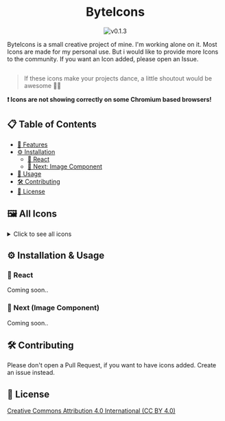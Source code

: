 <div style="display:flex; align-items:center; flex-direction:column">
    <h1>ByteIcons</h1>
    <img src='https://img.shields.io/badge/v0.1.3-6F8AB7' alt='v0.1.3'>
    <p>ByteIcons is a small creative project of mine. I'm working alone on it. Most Icons are made for my personal use. But i would like to provide more Icons to the community. If you want an Icon added, please open an Issue. </p>
</div>

> If these icons make your projects dance, a little shoutout would be awesome 🕺🏼

**❗️ Icons are not showing correctly on some Chromium based browsers!**

## 📋 Table of Contents

- [🚀 Features](#features)
- [⚙️ Installation](#installation)
  - [🔧 React](#react)
  - [🔧 Next: Image Component](#next)
- [🔧 Usage](#usage)
- [🛠️ Contributing](#contributing)
- [📜 License](#license)

## 🖼️ All Icons

<details>
    <summary>Click to see all icons</summary>


| Icon                                             | Name             |
| ------------------------------------------------ | ---------------- |
| ![11ty](/icons/11ty.svg)                         | 11ty             |
| ![aftereffects](/icons/aftereffects.svg)         | aftereffects     |
| ![alpine](/icons/alpine.svg)                     | alpine           |
| ![angular](/icons/angular.svg)                   | angular          |
| ![ansible](/icons/ansible.svg)                   | ansible          |
| ![astro](/icons/astro.svg)                       | astro            |
| ![auth0](/icons/auth0.svg)                       | auth0            |
| ![axios](/icons/axios.svg)                       | axios            |
| ![babel](/icons/babel.svg)                       | babel            |
| ![backbone](/icons/backbone.svg)                 | backbone         |
| ![bash](/icons/bash.svg)                         | bash             |
| ![bun](/icons/bun.svg)                           | bun              |
| ![cakephp](/icons/cakephp.svg)                   | cakephp          |
| ![capacitor](/icons/capacitor.svg)               | capacitor        |
| ![codeigniter](/icons/codeigniter.svg)           | codeigniter      |
| ![coffeescript](/icons/coffeescript.svg)         | coffeescript     |
| ![cordova](/icons/cordova.svg)                   | cordova          |
| ![create-react-app](/icons/create-react-app.svg) | create-react-app |
| ![css](/icons/css.svg)                           | css              |
| ![d3](/icons/d3.svg)                             | d3               |
| ![deno](/icons/deno.svg)                         | deno             |
| ![django](/icons/django.svg)                     | django           |
| ![drupal](/icons/drupal.svg)                     | drupal           |
| ![elementui](/icons/elementui.svg)               | elementui        |
| ![emberjs](/icons/emberjs.svg)                   | emberjs          |
| ![eslint](/icons/eslint.svg)                     | eslint           |
| ![fastapi](/icons/fastapi.svg)                   | fastapi          |
| ![flask](/icons/flask.svg)                       | flask            |
| ![fresh](/icons/fresh.svg)                       | fresh            |
| ![gatsby](/icons/gatsby.svg)                     | gatsby           |
| ![gin](/icons/gin.svg)                           | gin              |
| ![go-2](/icons/go-2.svg)                         | go-2             |
| ![go-echo](/icons/go-echo.svg)                   | go-echo          |
| ![go-girl](/icons/go-girl.svg)                   | go-girl          |
| ![go-king](/icons/go-king.svg)                   | go-king          |
| ![go-network](/icons/go-network.svg)             | go-network       |
| ![go](/icons/go.svg)                             | go               |
| ![graphene](/icons/graphene.svg)                 | graphene         |
| ![graphql](/icons/graphql.svg)                   | graphql          |
| ![gulp](/icons/gulp.svg)                         | gulp             |
| ![html](/icons/html.svg)                         | html             |
| ![hugo](/icons/hugo.svg)                         | hugo             |
| ![indesign](/icons/indesign.svg)                 | indesign         |
| ![ionic](/icons/ionic.svg)                       | ionic            |
| ![java-1](/icons/java-1.svg)                     | java-1           |
| ![java-2](/icons/java-2.svg)                     | java-2           |
| ![javascript](/icons/javascript.svg)             | javascript       |
| ![jest](/icons/jest.svg)                         | jest             |
| ![jquery](/icons/jquery.svg)                     | jquery           |
| ![laravel](/icons/laravel.svg)                   | laravel          |
| ![lightroom](/icons/lightroom.svg)               | lightroom        |
| ![materialui](/icons/materialui.svg)             | materialui       |
| ![meteorjs](/icons/meteorjs.svg)                 | meteorjs         |
| ![mithril](/icons/mithril.svg)                   | mithril          |
| ![nestjs](/icons/nestjs.svg)                     | nestjs           |
| ![nextjs](/icons/nextjs.svg)                     | nextjs           |
| ![nodejs](/icons/nodejs.svg)                     | nodejs           |
| ![npm](/icons/npm.svg)                           | npm              |
| ![nuxt](/icons/nuxt.svg)                         | nuxt             |
| ![photoshop](/icons/photoshop.svg)               | photoshop        |
| ![php-2](/icons/php-2.svg)                       | php-2            |
| ![php](/icons/php.svg)                           | php              |
| ![preact](/icons/preact.svg)                     | preact           |
| ![premiere](/icons/premiere.svg)                 | premiere         |
| ![prisma](/icons/prisma.svg)                     | prisma           |
| ![python](/icons/python.svg)                     | python           |
| ![qwik](/icons/qwik.svg)                         | qwik             |
| ![react](/icons/react.svg)                       | react            |
| ![reactnative](/icons/reactnative.svg)           | reactnative      |
| ![redux](/icons/redux.svg)                       | redux            |
| ![rollup](/icons/rollup.svg)                     | rollup           |
| ![socketio](/icons/socketio.svg)                 | socketio         |
| ![solidjs](/icons/solidjs.svg)                   | solidjs          |
| ![spring](/icons/spring.svg)                     | spring           |
| ![svelte](/icons/svelte.svg)                     | svelte           |
| ![swift](/icons/swift.svg)                       | swift            |
| ![symfony](/icons/symfony.svg)                   | symfony          |
| ![t3gg](/icons/t3gg.svg)                         | t3gg             |
| ![tailwindcss](/icons/tailwindcss.svg)           | tailwindcss      |
| ![trpc](/icons/trpc.svg)                         | trpc             |
| ![typescript](/icons/typescript.svg)             | typescript       |
| ![v8engine](/icons/v8engine.svg)                 | v8engine         |
| ![vite](/icons/vite.svg)                         | vite             |
| ![vitest](/icons/vitest.svg)                     | vitest           |
| ![vuejs](/icons/vuejs.svg)                       | vuejs            |
| ![webpack](/icons/webpack.svg)                   | webpack          |
| ![wordpress](/icons/wordpress.svg)               | wordpress        |
| ![xampp](/icons/xampp.svg)                       | xampp            |
| ![xd](/icons/xd.svg)                             | xd               |
| ![zend](/icons/zend.svg)                         | zend             |

</details>

## ⚙️ Installation & Usage

### 🔧 React

Coming soon..

### 🔧 Next (Image Component)

Coming soon..

## 🛠️ Contributing

Please don't open a Pull Request, if you want to have icons added.
Create an issue instead.

## 📜 License

[Creative Commons Attribution 4.0 International (CC BY 4.0)](/LICENSE.md)
